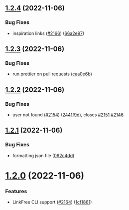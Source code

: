 ## [1.2.4](https://github.com/EddieHubCommunity/LinkFree/compare/v1.2.3...v1.2.4) (2022-11-06)


### Bug Fixes

* inspiration links ([#2166](https://github.com/EddieHubCommunity/LinkFree/issues/2166)) ([66a2e97](https://github.com/EddieHubCommunity/LinkFree/commit/66a2e97bc79ee3de2ef1b3254a8f333d8c282fc7))



## [1.2.3](https://github.com/EddieHubCommunity/LinkFree/compare/v1.2.2...v1.2.3) (2022-11-06)


### Bug Fixes

* run prettier on pull requests ([caa0e6b](https://github.com/EddieHubCommunity/LinkFree/commit/caa0e6b3ce70ace3c982956d47626116df9da886))



## [1.2.2](https://github.com/EddieHubCommunity/LinkFree/compare/v1.2.1...v1.2.2) (2022-11-06)


### Bug Fixes

* user not found ([#2154](https://github.com/EddieHubCommunity/LinkFree/issues/2154)) ([2441f9d](https://github.com/EddieHubCommunity/LinkFree/commit/2441f9dc3fb8942d8ce97bcf08593663ec1fdc88)), closes [#2151](https://github.com/EddieHubCommunity/LinkFree/issues/2151) [#2146](https://github.com/EddieHubCommunity/LinkFree/issues/2146)



## [1.2.1](https://github.com/EddieHubCommunity/LinkFree/compare/v1.2.0...v1.2.1) (2022-11-06)


### Bug Fixes

* formatting json file ([062c4dd](https://github.com/EddieHubCommunity/LinkFree/commit/062c4dd3121736ab6cdf95afc1feb24cb43cc8e2))



# [1.2.0](https://github.com/EddieHubCommunity/LinkFree/compare/v1.1.6...v1.2.0) (2022-11-06)


### Features

* LinkFree CLI support ([#2164](https://github.com/EddieHubCommunity/LinkFree/issues/2164)) ([1cf1861](https://github.com/EddieHubCommunity/LinkFree/commit/1cf1861b19ca6eef0767334a20f19501bc73dd43))



